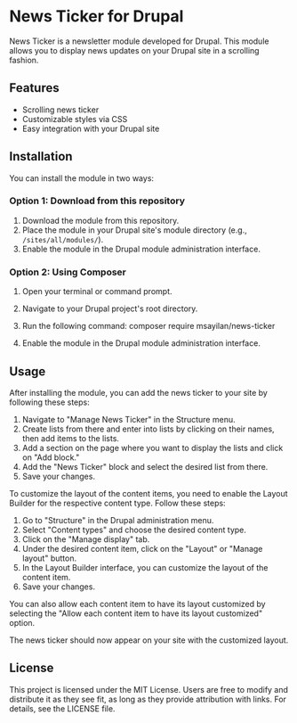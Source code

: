 # News Ticker for Drupal

News Ticker is a newsletter module developed for Drupal. This module allows you to display news updates on your Drupal site in a scrolling fashion.

## Features

- Scrolling news ticker
- Customizable styles via CSS
- Easy integration with your Drupal site

## Installation

You can install the module in two ways:

### Option 1: Download from this repository

1. Download the module from this repository.
2. Place the module in your Drupal site's module directory (e.g., `/sites/all/modules/`).
3. Enable the module in the Drupal module administration interface.

### Option 2: Using Composer

1. Open your terminal or command prompt.
2. Navigate to your Drupal project's root directory.
3. Run the following command:
composer require msayilan/news-ticker

4. Enable the module in the Drupal module administration interface.

## Usage

After installing the module, you can add the news ticker to your site by following these steps:

1. Navigate to "Manage News Ticker" in the Structure menu.
2. Create lists from there and enter into lists by clicking on their names, then add items to the lists.
3. Add a section on the page where you want to display the lists and click on "Add block."
4. Add the "News Ticker" block and select the desired list from there.
5. Save your changes.

To customize the layout of the content items, you need to enable the Layout Builder for the respective content type. Follow these steps:

1. Go to "Structure" in the Drupal administration menu.
2. Select "Content types" and choose the desired content type.
3. Click on the "Manage display" tab.
4. Under the desired content item, click on the "Layout" or "Manage layout" button.
5. In the Layout Builder interface, you can customize the layout of the content item.
6. Save your changes.

You can also allow each content item to have its layout customized by selecting the "Allow each content item to have its layout customized" option.

The news ticker should now appear on your site with the customized layout.

## License

This project is licensed under the MIT License. Users are free to modify and distribute it as they see fit, as long as they provide attribution with links. For details, see the LICENSE file.
